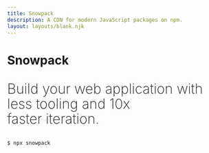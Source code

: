 ```yaml
---
title: Snowpack
description: A CDN for modern JavaScript packages on npm.
layout: layouts/blank.njk
---
```


# Snowpack

<p style='font-size: 32px; font-weight: 200; line-height: 1.1;'>Build your web application with less tooling and 10x faster iteration.</p>

```
$ npx snowpack
```
